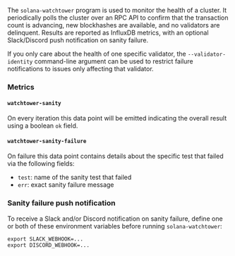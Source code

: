 The `solana-watchtower` program is used to monitor the health of a cluster.  It
periodically polls the cluster over an RPC API to confirm that the transaction
count is advancing, new blockhashes are available, and no validators are
delinquent.  Results are reported as InfluxDB metrics, with an optional
Slack/Discord push notification on sanity failure.

If you only care about the health of one specific validator, the
`--validator-identity` command-line argument can be used to restrict failure
notifications to issues only affecting that validator.

### Metrics
#### `watchtower-sanity`
On every iteration this data point will be emitted indicating the overall result
using a boolean `ok` field.

#### `watchtower-sanity-failure`
On failure this data point contains details about the specific test that failed via
the following fields:
* `test`: name of the sanity test that failed
* `err`: exact sanity failure message


### Sanity failure push notification
To receive a Slack and/or Discord notification on sanity failure, define one or
both of these environment variables before running `solana-watchtower`:
```
export SLACK_WEBHOOK=...
export DISCORD_WEBHOOK=...
```

